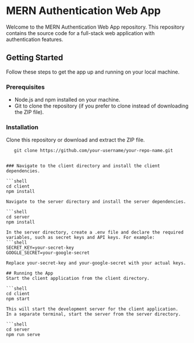 # MERN Authentication Web App

Welcome to the MERN Authentication Web App repository. This repository contains the source code for a full-stack web application with authentication features.

## Getting Started

Follow these steps to get the app up and running on your local machine.

### Prerequisites

- Node.js and npm installed on your machine.
- Git to clone the repository (if you prefer to clone instead of downloading the ZIP file).

### Installation

 Clone this repository or download and extract the ZIP file.

   ```shell
      git clone https://github.com/your-username/your-repo-name.git


### Navigate to the client directory and install the client dependencies.

 ```shell
   cd client
   npm install

Navigate to the server directory and install the server dependencies.

 ```shell
cd server
npm install

In the server directory, create a .env file and declare the required variables, such as secret keys and API keys. For example:
 ```shell
SECRET_KEY=your-secret-key
GOOGLE_SECRET=your-google-secret

Replace your-secret-key and your-google-secret with your actual keys.

## Running the App
Start the client application from the client directory.

 ```shell
cd client
npm start

This will start the development server for the client application.
In a separate terminal, start the server from the server directory.

 ```shell
cd server
npm run serve
